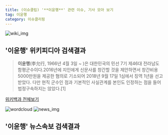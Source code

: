```yaml
---
title: (이슈클립) '**이윤행**' 관련 이슈, 기사 모아 보기
tag: 이윤행
category: 이슈클리핑
---
```

![wiki_img](https://user-images.githubusercontent.com/42597476/44503234-41136a80-a6d0-11e8-9071-6fc6418eafe4.png)
## **'**이윤행**'** 위키피디아 검색결과
>**이윤행**(李允行, 1966년 4월 3일 ~ )은 대한민국의 민선 7기 제46대 전라남도 함평군수이다.2016년에 지인에게 신문사를 창간할 것을 제안하면서 창간비용 5000만원을 제공한 혐의로 기소되어 2018년 9월 17일 1심에서 징역 1년을 선고받았다. 다만 현직 군수인 점과 기본적인 사실관계를 본인도 인정하는 점을 들어 법정구속하지는 않았다.[1]

<a href="https://ko.wikipedia.org/wiki/이윤행" target="_blank">위키백과 전체보기</a>

![wordcloud](https://s3.ap-northeast-2.amazonaws.com/lyrics101-wordcloud/2018-09-17-1537185203.png)
![news_img](https://user-images.githubusercontent.com/42597476/44507050-1206f400-a6e4-11e8-8d98-7ffbfebb353f.png)
## **'**이윤행**'** 뉴스속보 검색결과

